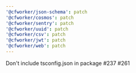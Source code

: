 ```yaml
---
'@cfworker/json-schema': patch
'@cfworker/cosmos': patch
'@cfworker/sentry': patch
'@cfworker/uuid': patch
'@cfworker/csv': patch
'@cfworker/jwt': patch
'@cfworker/web': patch
---
```


Don't include tsconfig.json in package #237 #261
